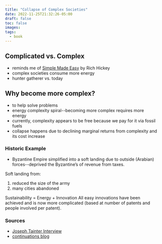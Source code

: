 ```yaml
---
title: "Collapse of Complex Societies"
date: 2022-11-25T21:32:26-05:00
draft: false
toc: false
images:
tags: 
  - book
---
```


## Complicated vs. Complex 

- reminds me of [Simple Made Easy](https://www.youtube.com/watch?v=SxdOUGdseq4) by Rich Hickey
- complex societies consume more energy
- hunter gatherer vs. today

## Why become more complex?
- to help solve problems
- energy complexity spiral--becoming more complex requires more energy
- currently, complexity appears to be free because we pay for it via fossil fuels
- collapse happens due to declining marginal returns from complexity and its cost increase

### Historic Example
- Byzantine Empire simplified into a soft landing due to outside (Arabian) forces--deprived the Byzantine’s of revenue from taxes.

Soft landing from:
1. reduced the size of the army
2. many cities abandoned 

Sustainability = Energy + Innovation
All easy innovations have been achieved and is now more complicated (based at number of patents and people involved per patent).


### Sources
- [Joseph Tainter Interview](https://www.thegreatsimplification.com/episode/27-joe-tainter)
- [continuations blog](https://continuations.com/post/685683226736525312/joseph-tainter-the-collapse-of-complex-societies)
